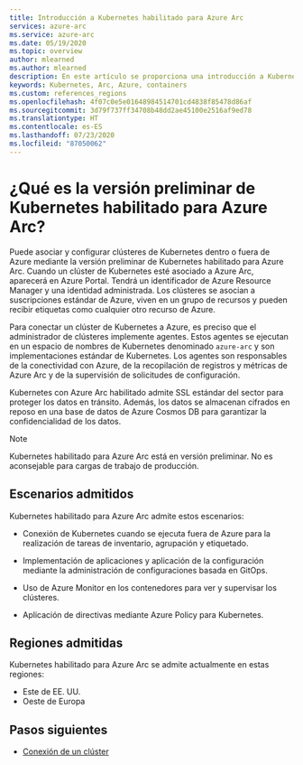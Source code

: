 ```yaml
---
title: Introducción a Kubernetes habilitado para Azure Arc
services: azure-arc
ms.service: azure-arc
ms.date: 05/19/2020
ms.topic: overview
author: mlearned
ms.author: mlearned
description: En este artículo se proporciona una introducción a Kubernetes habilitado para Azure Arc.
keywords: Kubernetes, Arc, Azure, containers
ms.custom: references_regions
ms.openlocfilehash: 4f07c0e5e01648984514701cd4838f85478d86af
ms.sourcegitcommit: 3d79f737ff34708b48dd2ae45100e2516af9ed78
ms.translationtype: HT
ms.contentlocale: es-ES
ms.lasthandoff: 07/23/2020
ms.locfileid: "87050062"
---
```

# <a name="what-is-azure-arc-enabled-kubernetes-preview"></a>¿Qué es la versión preliminar de Kubernetes habilitado para Azure Arc?

Puede asociar y configurar clústeres de Kubernetes dentro o fuera de Azure mediante la versión preliminar de Kubernetes habilitado para Azure Arc. Cuando un clúster de Kubernetes esté asociado a Azure Arc, aparecerá en Azure Portal. Tendrá un identificador de Azure Resource Manager y una identidad administrada. Los clústeres se asocian a suscripciones estándar de Azure, viven en un grupo de recursos y pueden recibir etiquetas como cualquier otro recurso de Azure. 

Para conectar un clúster de Kubernetes a Azure, es preciso que el administrador de clústeres implemente agentes. Estos agentes se ejecutan en un espacio de nombres de Kubernetes denominado `azure-arc` y son implementaciones estándar de Kubernetes. Los agentes son responsables de la conectividad con Azure, de la recopilación de registros y métricas de Azure Arc y de la supervisión de solicitudes de configuración. 

Kubernetes con Azure Arc habilitado admite SSL estándar del sector para proteger los datos en tránsito. Además, los datos se almacenan cifrados en reposo en una base de datos de Azure Cosmos DB para garantizar la confidencialidad de los datos.
 
> [!NOTE]
> Kubernetes habilitado para Azure Arc está en versión preliminar. No es aconsejable para cargas de trabajo de producción.

## <a name="supported-scenarios"></a>Escenarios admitidos 

Kubernetes habilitado para Azure Arc admite estos escenarios: 

* Conexión de Kubernetes cuando se ejecuta fuera de Azure para la realización de tareas de inventario, agrupación y etiquetado.

* Implementación de aplicaciones y aplicación de la configuración mediante la administración de configuraciones basada en GitOps. 

* Uso de Azure Monitor en los contenedores para ver y supervisar los clústeres. 

* Aplicación de directivas mediante Azure Policy para Kubernetes. 

## <a name="supported-regions"></a>Regiones admitidas 

Kubernetes habilitado para Azure Arc se admite actualmente en estas regiones: 

* Este de EE. UU. 
* Oeste de Europa 

## <a name="next-steps"></a>Pasos siguientes

* [Conexión de un clúster](./connect-cluster.md)
